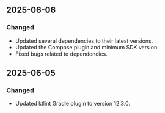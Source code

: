 ## 2025-06-06

### Changed
- Updated several dependencies to their latest versions.
- Updated the Compose plugin and minimum SDK version.
- Fixed bugs related to dependencies.

## 2025-06-05

### Changed
- Updated ktlint Gradle plugin to version 12.3.0.